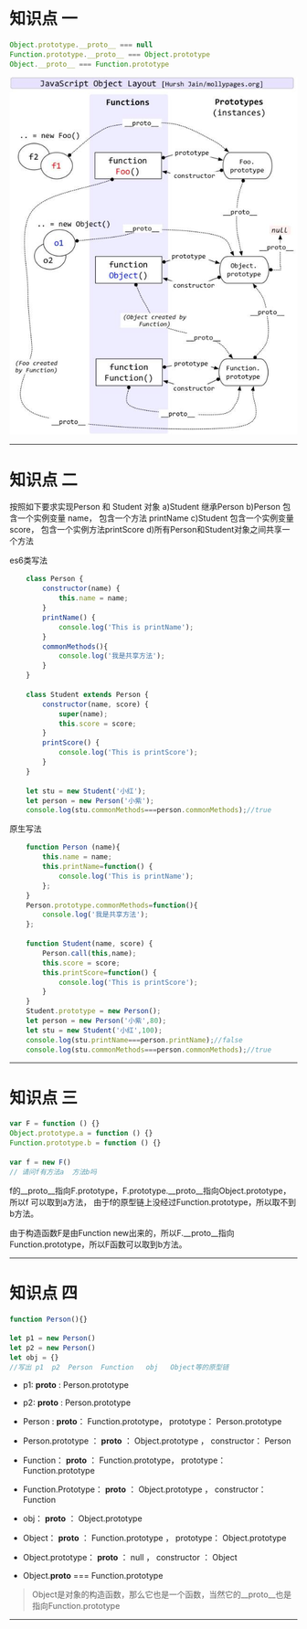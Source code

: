 # 知识点 一
```js
Object.prototype.__proto__ === null
Function.prototype.__proto__ === Object.prototype
Object.__proto__ === Function.prototype
```
![alt 原型链图解](./原型链图.png)

*******************************************************************************************************************************************************************************************
# 知识点 二
按照如下要求实现Person 和 Student 对象
 a)Student 继承Person 
 b)Person 包含一个实例变量 name， 包含一个方法 printName
 c)Student 包含一个实例变量 score， 包含一个实例方法printScore
 d)所有Person和Student对象之间共享一个方法

es6类写法
```js
    class Person {
        constructor(name) {
            this.name = name;
        }
        printName() {
            console.log('This is printName');
        }
        commonMethods(){
            console.log('我是共享方法');
        }
    }

    class Student extends Person {
        constructor(name, score) {
            super(name);
            this.score = score;
        }
        printScore() {
            console.log('This is printScore');
        }
    }

    let stu = new Student('小红');
    let person = new Person('小紫');
    console.log(stu.commonMethods===person.commonMethods);//true
```

原生写法
```js
    function Person (name){
        this.name = name;
        this.printName=function() {
            console.log('This is printName');
        };
    }
    Person.prototype.commonMethods=function(){
        console.log('我是共享方法');
    };

    function Student(name, score) {
        Person.call(this,name);
        this.score = score;
        this.printScore=function() {
            console.log('This is printScore');
        }
    }
    Student.prototype = new Person();
    let person = new Person('小紫',80);
    let stu = new Student('小红',100);
    console.log(stu.printName===person.printName);//false
    console.log(stu.commonMethods===person.commonMethods);//true

```

*******************************************************************************************************************************************************************************************
# 知识点 三
```js
var F = function () {}
Object.prototype.a = function () {}
Function.prototype.b = function () {}

var f = new F()
// 请问f有方法a  方法b吗
```
f的__proto__指向F.prototype，F.prototype.__proto__指向Object.prototype，所以f 可以取到a方法， 由于f的原型链上没经过Function.prototype，所以取不到b方法。

由于构造函数F是由Function new出来的，所以F.__proto__指向Function.prototype，所以F函数可以取到b方法。

*******************************************************************************************************************************************************************************************


# 知识点 四
```js
function Person(){}

let p1 = new Person()
let p2 = new Person()
let obj = {}
//写出 p1  p2  Person  Function   obj   Object等的原型链
```
* p1:      __proto__ :  Person.prototype       

* p2:      __proto__ :  Person.prototype 

* Person  :         __proto__： Function.prototype，    prototype： Person.prototype

* Person.prototype ：         __proto__ ： Object.prototype ，  constructor： Person

* Function：       __proto__ ： Function.prototype，   prototype： Function.prototype

* Function.Prototype：     __proto__ ：  Object.prototype ，   constructor：  Function

* obj：    __proto__ ： Object.prototype

* Object：   __proto__ ： Function.prototype  ，   prototype：  Object.prototype

* Object.prototype：    __proto__ ：  null  ，   constructor  ：  Object

* Object.__proto__  === Function.prototype
> Object是对象的构造函数，那么它也是一个函数，当然它的__proto__也是指向Function.prototype

*******************************************************************************************************************************************************************************************